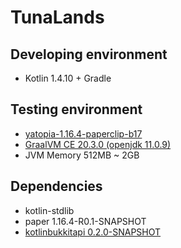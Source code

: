 # TunaLands

## Developing environment
* Kotlin 1.4.10 + Gradle

## Testing environment
* [yatopia-1.16.4-paperclip-b17](https://yatopiamc.org)
* [GraalVM CE 20.3.0 (openjdk 11.0.9)](https://www.graalvm.org)
* JVM Memory 512MB ~ 2GB

## Dependencies
* kotlin-stdlib
* paper 1.16.4-R0.1-SNAPSHOT
* [kotlinbukkitapi 0.2.0-SNAPSHOT](http://jenkins.devsrsouza.com.br/job/KotlinBukkitAPI/)

